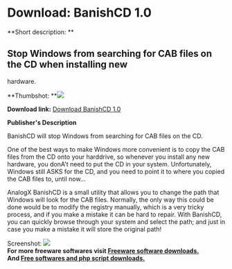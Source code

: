 # Download: BanishCD 1.0

**Short description: **

## Stop Windows from searching for CAB files on the CD when installing new
hardware.

  
**Thumbshot: **![](http://www.freewarefiles.com/screenshot/banishcd1_md.gif)   
  
**Download link:** [Download BanishCD 1.0](http://freesoftwares.boysofts.com/BanishCD_program_24094.html)  
  

**Publisher's Description**  
  

BanishCD will stop Windows from searching for CAB files on the CD.

One of the best ways to make Windows more convenient is to copy the CAB files
from the CD onto your harddrive, so whenever you install any new hardware, you
donA't need to put the CD in your system. Unfortunately, Windows still ASKS
for the CD, and you need to point it to where you copied the CAB files to,
until now...

AnalogX BanishCD is a small utility that allows you to change the path that
Windows will look for the CAB files. Normally, the only way this could be done
would be to modify the registry manually, which is a very tricky process, and
if you make a mistake it can be hard to repair. With BanishCD, you can quickly
browse through your system and select the path; and just in case you make a
mistake it will store the original path!

  
  
Screenshot: ![](http://www.freewarefiles.com/screenshot/banishcd1.gif)  
**For more freeware softwares visit [Freeware software downloads.](http://freesoftwares.boysofts.com/)**   
**And [Free softwares and php script downloads.](http://www.boysofts.com/)**

